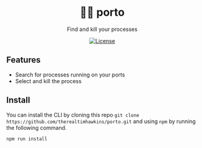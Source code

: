 <h1 align="center">🕵️‍♂️ porto</h1>
<p align="center">Find and kill your processes</p>
<p align="center">
	<a href="https://kbrsh.github.io/license"><img src="https://img.shields.io/badge/license-MIT-blue.svg" alt="License"></a>
</p>

## Features

- Search for processes running on your ports
- Select and kill the process

## Install

You can install the CLI by cloning this repo `git clone https://github.com/therealtimhawkins/porto.git` and using `npm` by running the following command.

```sh
npm run install
```
